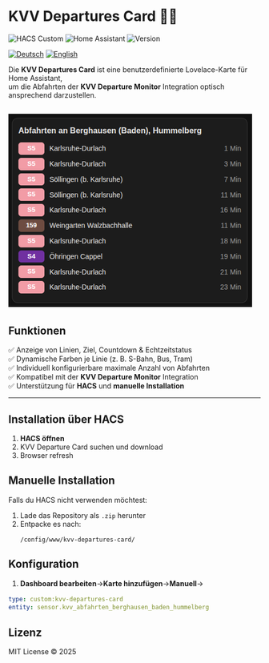 # **KVV Departures Card** 🚌🚆

![HACS Custom](https://img.shields.io/badge/HACS-Custom-41BDF5.svg)
![Home Assistant](https://img.shields.io/badge/Home%20Assistant-Lovelace%20Card-blue)
![Version](https://img.shields.io/github/v/tag/<dein-user>/kvv-departures-card?label=Release)

[![Deutsch](https://img.shields.io/badge/Sprache-Deutsch-blue)](README.md)
[![English](https://img.shields.io/badge/Language-English-green)](README_EN.md)

Die **KVV Departures Card** ist eine benutzerdefinierte Lovelace-Karte für Home Assistant,  
um die Abfahrten der **KVV Departure Monitor** Integration optisch ansprechend darzustellen.  

![Screenshot](https://github.com/drlaplace/kvv-departures-card/blob/main/images/kvv_departures_card.png)
---

## **Funktionen**
✅ Anzeige von Linien, Ziel, Countdown & Echtzeitstatus  
✅ Dynamische Farben je Linie (z. B. S-Bahn, Bus, Tram)  
✅ Individuell konfigurierbare maximale Anzahl von Abfahrten  
✅ Kompatibel mit der **KVV Departure Monitor** Integration  
✅ Unterstützung für **HACS** und **manuelle Installation**

---

## **Installation über HACS**
1. **HACS öffnen**
2. KVV Departure Card suchen und download
3. Browser refresh

## **Manuelle Installation**
Falls du HACS nicht verwenden möchtest:
1. Lade das Repository als `.zip` herunter
2. Entpacke es nach:
   ```
   /config/www/kvv-departures-card/

## Konfiguration
1. **Dashboard bearbeiten**->**Karte hinzufügen**->**Manuell**->   
```yaml
type: custom:kvv-departures-card
entity: sensor.kvv_abfahrten_berghausen_baden_hummelberg
```

## Lizenz
MIT License © 2025
